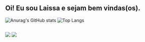 ## Oi! Eu sou Laissa e sejam bem vindas(os).

![Anurag's GitHub stats](https://github-readme-stats.vercel.app/api?username=laissa-messias&show_icons=true&theme=dracula)
![Top Langs](https://github-readme-stats.vercel.app/api/top-langs/?username=laissa-messias&layout=compact&theme=dracula)

##

<div> 
  <a href = "mailto:laissa.messias123@gmail.com"><img src="https://img.shields.io/badge/-Gmail-%23333?style=for-the-badge&logo=gmail&logoColor=white" target="_blank"></a>
  <a href="https://www.linkedin.com/in/laissa-messias-966669251" target="_blank"><img src="https://img.shields.io/badge/-LinkedIn-%230077B5?style=for-the-badge&logo=linkedin&logoColor=white" target="_blank"></a> 
</div>
